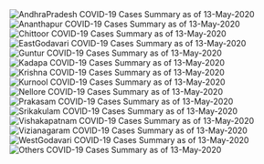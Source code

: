 
<img src="https://deepuhub.github.io/COVID-19/GraphsGenerated/13-May-2020/AndhraPradesh_13-May-2020.jpg" alt="AndhraPradesh COVID-19 Cases Summary as of 13-May-2020">
 <br>										  
<img src="https://deepuhub.github.io/COVID-19/GraphsGenerated/13-May-2020/Ananthapur_13-May-2020.jpg" alt="Ananthapur COVID-19 Cases Summary as of 13-May-2020">
 <br>										  
<img src="https://deepuhub.github.io/COVID-19/GraphsGenerated/13-May-2020/Chittoor_13-May-2020.jpg" alt="Chittoor COVID-19 Cases Summary as of 13-May-2020">
 <br>										  
<img src="https://deepuhub.github.io/COVID-19/GraphsGenerated/13-May-2020/EastGodavari_13-May-2020.jpg" alt="EastGodavari COVID-19 Cases Summary as of 13-May-2020">
 <br>										  
<img src="https://deepuhub.github.io/COVID-19/GraphsGenerated/13-May-2020/Guntur_13-May-2020.jpg" alt="Guntur COVID-19 Cases Summary as of 13-May-2020">
 <br>										  
<img src="https://deepuhub.github.io/COVID-19/GraphsGenerated/13-May-2020/Kadapa_13-May-2020.jpg" alt="Kadapa COVID-19 Cases Summary as of 13-May-2020">
 <br>										  
<img src="https://deepuhub.github.io/COVID-19/GraphsGenerated/13-May-2020/Krishna_13-May-2020.jpg" alt="Krishna COVID-19 Cases Summary as of 13-May-2020">
 <br>										  
<img src="https://deepuhub.github.io/COVID-19/GraphsGenerated/13-May-2020/Kurnool_13-May-2020.jpg" alt="Kurnool COVID-19 Cases Summary as of 13-May-2020">
 <br>										  
<img src="https://deepuhub.github.io/COVID-19/GraphsGenerated/13-May-2020/Nellore_13-May-2020.jpg" alt="Nellore COVID-19 Cases Summary as of 13-May-2020">
 <br>										  
<img src="https://deepuhub.github.io/COVID-19/GraphsGenerated/13-May-2020/Prakasam_13-May-2020.jpg" alt="Prakasam COVID-19 Cases Summary as of 13-May-2020">
 <br>										  
<img src="https://deepuhub.github.io/COVID-19/GraphsGenerated/13-May-2020/Srikakulam_13-May-2020.jpg" alt="Srikakulam COVID-19 Cases Summary as of 13-May-2020">
 <br>										  
<img src="https://deepuhub.github.io/COVID-19/GraphsGenerated/13-May-2020/Vishakapatnam_13-May-2020.jpg" alt="Vishakapatnam COVID-19 Cases Summary as of 13-May-2020">
 <br>										  
<img src="https://deepuhub.github.io/COVID-19/GraphsGenerated/13-May-2020/Vizianagaram_13-May-2020.jpg" alt="Vizianagaram COVID-19 Cases Summary as of 13-May-2020">
 <br>										  
<img src="https://deepuhub.github.io/COVID-19/GraphsGenerated/13-May-2020/WestGodavari_13-May-2020.jpg" alt="WestGodavari COVID-19 Cases Summary as of 13-May-2020">
 <br>
 <img src="https://deepuhub.github.io/COVID-19/GraphsGenerated/13-May-2020/Others_13-May-2020.jpg" alt="Others COVID-19 Cases Summary as of 13-May-2020">
 <br>

